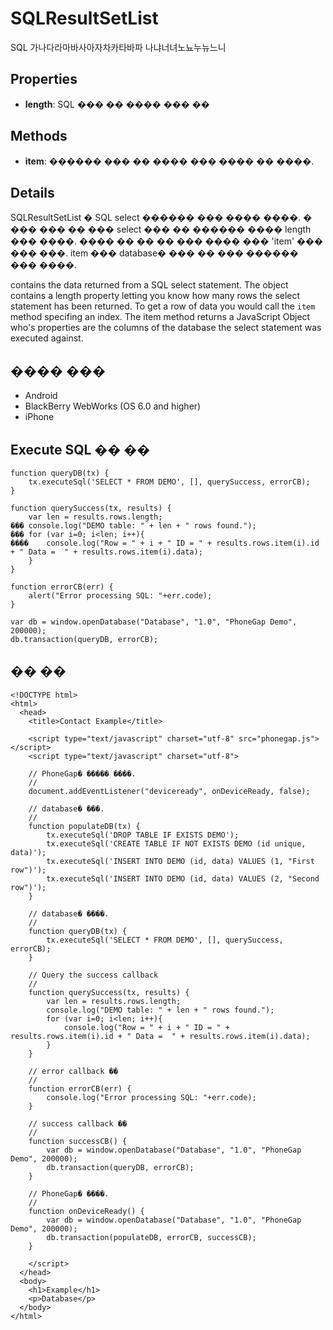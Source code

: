 SQLResultSetList
=======

SQL 가나다라마바사아자차카타바파
나냐너녀노뇨누뉴느니

Properties
-------

- __length__: SQL ��� �� ���� ��� ��

Methods
-------

- __item__: ������ ��� �� ���� ��� ���� �� ����.

Details
-------

SQLResultSetList � SQL select ������ ��� ���� ����. � ��� ��� �� ��� select ��� �� ������ ���� length ��� ����. ���� �� �� �� ��� ���� ��� 'item' ��� ��� ���. item ��� database� ��� �� ��� ������ ��� ����.

contains the data returned from a SQL select statement.  The object contains a length property letting you know how many rows the select statement has been returned.  To get a row of data you would call the `item` method specifing an index.  The item method returns a JavaScript Object who's properties are the columns of the database the select statement was executed against.

���� ���
-------------------

- Android
- BlackBerry WebWorks (OS 6.0 and higher)
- iPhone

Execute SQL �� ��
------------------

	function queryDB(tx) {
		tx.executeSql('SELECT * FROM DEMO', [], querySuccess, errorCB);
	}

	function querySuccess(tx, results) {
		var len = results.rows.length;
	���	console.log("DEMO table: " + len + " rows found.");
	���	for (var i=0; i<len; i++){
	����	console.log("Row = " + i + " ID = " + results.rows.item(i).id + " Data =  " + results.rows.item(i).data);
		}
	}
	
	function errorCB(err) {
		alert("Error processing SQL: "+err.code);
	}
	
	var db = window.openDatabase("Database", "1.0", "PhoneGap Demo", 200000);
	db.transaction(queryDB, errorCB);

�� ��
------------

    <!DOCTYPE html>
    <html>
      <head>
        <title>Contact Example</title>

        <script type="text/javascript" charset="utf-8" src="phonegap.js"></script>
        <script type="text/javascript" charset="utf-8">

        // PhoneGap� ����� ����.
        //
        document.addEventListener("deviceready", onDeviceReady, false);

		// database� ���. 
		//
		function populateDB(tx) {
			tx.executeSql('DROP TABLE IF EXISTS DEMO');
			tx.executeSql('CREATE TABLE IF NOT EXISTS DEMO (id unique, data)');
			tx.executeSql('INSERT INTO DEMO (id, data) VALUES (1, "First row")');
			tx.executeSql('INSERT INTO DEMO (id, data) VALUES (2, "Second row")');
		}

		// database� ����.
		//
		function queryDB(tx) {
			tx.executeSql('SELECT * FROM DEMO', [], querySuccess, errorCB);
		}

		// Query the success callback
		//
		function querySuccess(tx, results) {
			var len = results.rows.length;
			console.log("DEMO table: " + len + " rows found.");
			for (var i=0; i<len; i++){
				console.log("Row = " + i + " ID = " + results.rows.item(i).id + " Data =  " + results.rows.item(i).data);
			}
		}

		// error callback ��
		//
		function errorCB(err) {
			console.log("Error processing SQL: "+err.code);
		}

		// success callback ��
		//
		function successCB() {
			var db = window.openDatabase("Database", "1.0", "PhoneGap Demo", 200000);
			db.transaction(queryDB, errorCB);
		}

		// PhoneGap� ����.
		//
		function onDeviceReady() {
			var db = window.openDatabase("Database", "1.0", "PhoneGap Demo", 200000);
			db.transaction(populateDB, errorCB, successCB);
		}
	
        </script>
      </head>
      <body>
        <h1>Example</h1>
        <p>Database</p>
      </body>
    </html>
